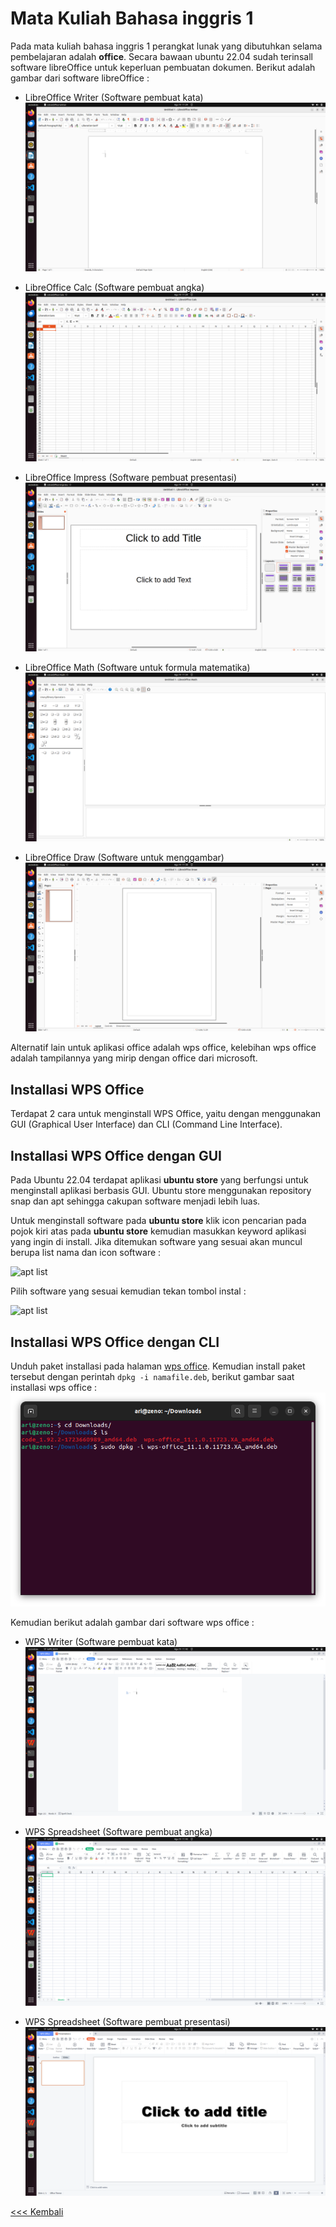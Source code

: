 # Mata Kuliah Bahasa inggris 1
Pada mata kuliah bahasa inggris 1 perangkat lunak yang dibutuhkan selama pembelajaran adalah **office**. Secara bawaan ubuntu 22.04 sudah terinsall software libreOffice untuk keperluan pembuatan dokumen. Berikut adalah gambar dari software libreOffice :
- LibreOffice Writer (Software pembuat kata)
![Writer](img/img_1.png)

- LibreOffice Calc (Software pembuat angka)
![calc](img/img_2.png)

- LibreOffice Impress (Software pembuat presentasi)
![Impress](img/img_3.png)
 
 - LibreOffice Math (Software untuk formula matematika)
![Math](img/img_4.png)

 - LibreOffice Draw (Software untuk menggambar)
![Draw](img/img_5.png)
 
Alternatif lain untuk aplikasi office adalah wps office, kelebihan wps office adalah tampilannya yang mirip dengan office dari microsoft.

## Installasi WPS Office

 Terdapat 2 cara untuk menginstall WPS Office, yaitu dengan menggunakan GUI (Graphical User Interface) dan CLI (Command Line Interface).

 ## Installasi WPS Office dengan GUI
Pada Ubuntu 22.04 terdapat aplikasi **ubuntu store** yang berfungsi untuk menginstall aplikasi berbasis GUI. Ubuntu store menggunakan repository snap dan apt sehingga cakupan software menjadi lebih luas.

Untuk menginstall software pada **ubuntu store** klik icon pencarian pada pojok kiri atas pada **ubuntu store** kemudian masukkan keyword aplikasi yang ingin di install. Jika ditemukan software yang sesuai akan muncul berupa list nama dan icon software :

![apt list](img/img_10.png)

Pilih software yang sesuai kemudian tekan tombol instal  :

![apt list](img/img_11.png)

 ## Installasi WPS Office dengan CLI

 Unduh paket installasi pada halaman [wps office](www.wps.com). Kemudian install paket tersebut dengan perintah `dpkg -i namafile.deb`, berikut gambar saat installasi  wps office :  
 ![idle python](img/img_6.png)
 
 Kemudian berikut adalah gambar dari software wps office :
 - WPS Writer (Software pembuat kata)
 ![Draw](img/img_7.png)

  - WPS Spreadsheet (Software pembuat angka)
 ![Draw](img/img_8.png)

   - WPS Spreadsheet (Software pembuat presentasi)
 ![Draw](img/img_9.png)

 
[<<< Kembali](../../README.md)
